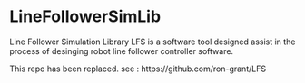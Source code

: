 # LineFollowerSimLib
Line Follower Simulation Library 
LFS is a software tool designed assist in the process of desinging robot line follower controller software.
<p>
This repo has been replaced.
see : https://github.com/ron-grant/LFS
  
